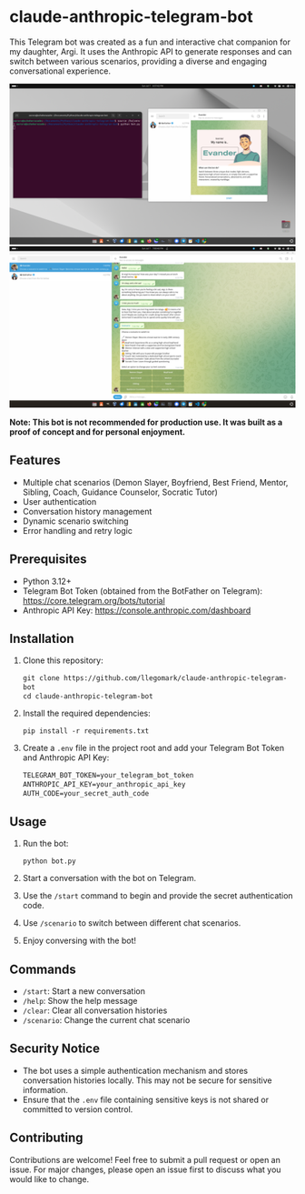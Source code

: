 # claude-anthropic-telegram-bot

This Telegram bot was created as a fun and interactive chat companion for my daughter, Argi. It uses the Anthropic API to generate responses and can switch between various scenarios, providing a diverse and engaging conversational experience.

![Anthropic Claude Telegram Bot](/images/image1.png)
![Anthropic Claude Telegram Bot](/images/image2.png)

**Note: This bot is not recommended for production use. It was built as a proof of concept and for personal enjoyment.**

## Features
- Multiple chat scenarios (Demon Slayer, Boyfriend, Best Friend, Mentor, Sibling, Coach, Guidance Counselor, Socratic Tutor)
- User authentication
- Conversation history management
- Dynamic scenario switching
- Error handling and retry logic

## Prerequisites
- Python 3.12+
- Telegram Bot Token (obtained from the BotFather on Telegram): https://core.telegram.org/bots/tutorial
- Anthropic API Key: https://console.anthropic.com/dashboard

## Installation
1. Clone this repository:
   ```
   git clone https://github.com/llegomark/claude-anthropic-telegram-bot
   cd claude-anthropic-telegram-bot
   ```

2. Install the required dependencies:
   ```
   pip install -r requirements.txt
   ```

3. Create a `.env` file in the project root and add your Telegram Bot Token and Anthropic API Key:
   ```
   TELEGRAM_BOT_TOKEN=your_telegram_bot_token
   ANTHROPIC_API_KEY=your_anthropic_api_key
   AUTH_CODE=your_secret_auth_code
   ```

## Usage
1. Run the bot:
   ```
   python bot.py
   ```

2. Start a conversation with the bot on Telegram.
3. Use the `/start` command to begin and provide the secret authentication code.
4. Use `/scenario` to switch between different chat scenarios.
5. Enjoy conversing with the bot!

## Commands
- `/start`: Start a new conversation
- `/help`: Show the help message
- `/clear`: Clear all conversation histories
- `/scenario`: Change the current chat scenario

## Security Notice
- The bot uses a simple authentication mechanism and stores conversation histories locally. This may not be secure for sensitive information.
- Ensure that the `.env` file containing sensitive keys is not shared or committed to version control.

## Contributing
Contributions are welcome! Feel free to submit a pull request or open an issue. For major changes, please open an issue first to discuss what you would like to change.